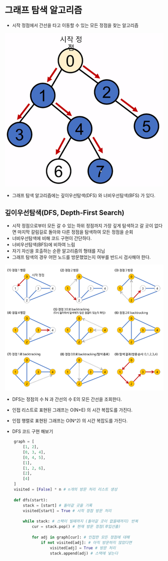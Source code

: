 # 그래프 탐색 알고리즘
  - 시작 정점에서 간선을 타고 이동할 수 있는 모든 정점을 찾는 알고리즘

  ![1](images/1.PNG)

  - 그래프 탐색 알고리즘에는 깊이우선탐색(DFS) 와 너비우선탐색(BFS) 가 있다.
## 깊이우선탐색(DFS, Depth-First Search)
  - 시작 정점으로부터 모든 갈 수 있는 하위 정점까지 가장 깊게 탐색하고 갈 곳이 없다면  마지막 갈림길로 돌아와 다른 정점을 탐색하여 모든 정점을 순회
  - 너비우선탐색에 비해 코드 구현이 간단하다.
  - 너비우선탐색(BFS)에 비하여 느림
  - 자기 자신을 호출하는 순환 알고리즘의 형태를 지님
  - 그래프 탐색의 경우 어떤 노드를 방문했었는지 여부를 반드시 검사해야 한다.

  ![2](images/2.PNG)

  - DFS는 정점의 수 N 과 간선의 수 E의 모든 간선을 조회한다.
  - 인접 리스트로 표현된 그래프는 O(N+E) 의 시간 복잡도를 가진다.
  - 인접 행렬로 표현된 그래프는 O(N^2) 의 시간 복잡도를 가진다.

  - DFS 코드 구현 해보기
```python
    graph = [
        [1, 2],
        [0, 3, 4],
        [0, 4, 5],
        [1],
        [1, 2, 6],
        [2],
        [4]
    ]
    visited = [False] * n # n개의 방문 처리 리스트 생성

    def dfs(start):
        stack = [start] # 돌아갈 곳을 기록
        visited[start] = True # 시작 정점 방문 처리

        while stack: # 스택이 빌때까지 (돌아갈 곳이 없을때까지) 반복
            cur = stack.pop() # 현재 방문 정점(후입선출)

            for adj in graph[cur]: # 인접한 모든 정점에 대해
                if not visited[adj]: # 아직 방문하지 않았다면
                    visited[adj] = True # 방문 처리
                    stack.append(adj) # 스택에 넣는다
``` 